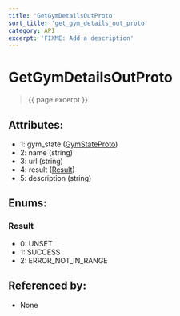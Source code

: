 ```yaml
---
title: 'GetGymDetailsOutProto'
sort_title: 'get_gym_details_out_proto'
category: API
excerpt: 'FIXME: Add a description'
---
```


[comment]: <> (THIS PART IS GENERATED - AKA DON'T EDIT THIS PART MANUALLY)

# GetGymDetailsOutProto

> {{ page.excerpt }}

## Attributes:

- 1: gym_state ([GymStateProto](../GymStateProto/))
- 2: name (string)
- 3: url (string) 
- 4: result ([Result](#result))
- 5: description (string)

## Enums:

### Result
- 0: UNSET
- 1: SUCCESS
- 2: ERROR_NOT_IN_RANGE

## Referenced by:

- None

[comment]: <> (YOU CAN EDIT AFTER THIS)
